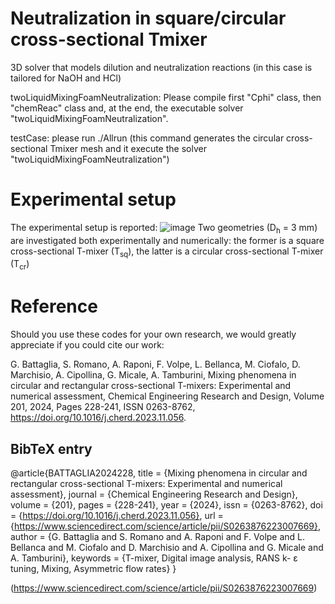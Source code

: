 # Neutralization in square/circular cross-sectional Tmixer
3D solver that models dilution and neutralization reactions (in this case is tailored for NaOH and HCl)

twoLiquidMixingFoamNeutralization: Please compile first "Cphi" class, then "chemReac" class and, at the end, the executable solver "twoLiquidMixingFoamNeutralization".

testCase: please run ./Allrun (this command generates the circular cross-sectional Tmixer mesh and it execute the solver "twoLiquidMixingFoamNeutralization")

# Experimental setup
The experimental setup is reported:
![image](https://github.com/mulmopro/neutralization/assets/102947817/dece5b56-0b70-4d40-bc49-6329281196e9)
Two geometries (D<sub>h</sub> = 3 mm) are investigated both experimentally and numerically: the former is a square cross-sectional T-mixer (T<sub>sq</sub>), the latter is a circular cross-sectional T-mixer (T<sub>cr</sub>)

# Reference
Should you use these codes for your own research, we would greatly appreciate if you could cite our work:

G. Battaglia, S. Romano, A. Raponi, F. Volpe, L. Bellanca, M. Ciofalo, D. Marchisio, A. Cipollina, G. Micale, A. Tamburini,
Mixing phenomena in circular and rectangular cross-sectional T-mixers: Experimental and numerical assessment,
Chemical Engineering Research and Design,
Volume 201,
2024,
Pages 228-241,
ISSN 0263-8762,
https://doi.org/10.1016/j.cherd.2023.11.056.

## BibTeX entry
@article{BATTAGLIA2024228,
title = {Mixing phenomena in circular and rectangular cross-sectional T-mixers: Experimental and numerical assessment},
journal = {Chemical Engineering Research and Design},
volume = {201},
pages = {228-241},
year = {2024},
issn = {0263-8762},
doi = {https://doi.org/10.1016/j.cherd.2023.11.056},
url = {https://www.sciencedirect.com/science/article/pii/S0263876223007669},
author = {G. Battaglia and S. Romano and A. Raponi and F. Volpe and L. Bellanca and M. Ciofalo and D. Marchisio and A. Cipollina and G. Micale and A. Tamburini},
keywords = {T-mixer, Digital image analysis, RANS k- ε tuning, Mixing, Asymmetric flow rates}
}

(https://www.sciencedirect.com/science/article/pii/S0263876223007669)
